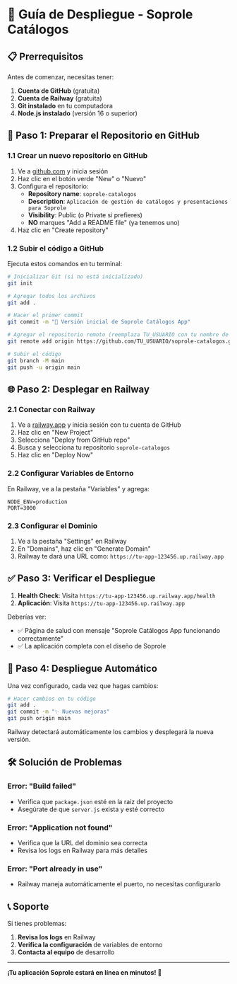 # 🚀 Guía de Despliegue - Soprole Catálogos

## 📋 Prerrequisitos

Antes de comenzar, necesitas tener:

1. **Cuenta de GitHub** (gratuita)
2. **Cuenta de Railway** (gratuita)
3. **Git instalado** en tu computadora
4. **Node.js instalado** (versión 16 o superior)

## 🔧 Paso 1: Preparar el Repositorio en GitHub

### 1.1 Crear un nuevo repositorio en GitHub

1. Ve a [github.com](https://github.com) y inicia sesión
2. Haz clic en el botón verde "New" o "Nuevo"
3. Configura el repositorio:
   - **Repository name**: `soprole-catalogos`
   - **Description**: `Aplicación de gestión de catálogos y presentaciones para Soprole`
   - **Visibility**: Public (o Private si prefieres)
   - **NO** marques "Add a README file" (ya tenemos uno)
4. Haz clic en "Create repository"

### 1.2 Subir el código a GitHub

Ejecuta estos comandos en tu terminal:

```bash
# Inicializar Git (si no está inicializado)
git init

# Agregar todos los archivos
git add .

# Hacer el primer commit
git commit -m "🚀 Versión inicial de Soprole Catálogos App"

# Agregar el repositorio remoto (reemplaza TU_USUARIO con tu nombre de usuario de GitHub)
git remote add origin https://github.com/TU_USUARIO/soprole-catalogos.git

# Subir el código
git branch -M main
git push -u origin main
```

## 🌐 Paso 2: Desplegar en Railway

### 2.1 Conectar con Railway

1. Ve a [railway.app](https://railway.app) y inicia sesión con tu cuenta de GitHub
2. Haz clic en "New Project"
3. Selecciona "Deploy from GitHub repo"
4. Busca y selecciona tu repositorio `soprole-catalogos`
5. Haz clic en "Deploy Now"

### 2.2 Configurar Variables de Entorno

En Railway, ve a la pestaña "Variables" y agrega:

```env
NODE_ENV=production
PORT=3000
```

### 2.3 Configurar el Dominio

1. Ve a la pestaña "Settings" en Railway
2. En "Domains", haz clic en "Generate Domain"
3. Railway te dará una URL como: `https://tu-app-123456.up.railway.app`

## ✅ Paso 3: Verificar el Despliegue

1. **Health Check**: Visita `https://tu-app-123456.up.railway.app/health`
2. **Aplicación**: Visita `https://tu-app-123456.up.railway.app`

Deberías ver:
- ✅ Página de salud con mensaje "Soprole Catálogos App funcionando correctamente"
- ✅ La aplicación completa con el diseño de Soprole

## 🔄 Paso 4: Despliegue Automático

Una vez configurado, cada vez que hagas cambios:

```bash
# Hacer cambios en tu código
git add .
git commit -m "✨ Nuevas mejoras"
git push origin main
```

Railway detectará automáticamente los cambios y desplegará la nueva versión.

## 🛠️ Solución de Problemas

### Error: "Build failed"
- Verifica que `package.json` esté en la raíz del proyecto
- Asegúrate de que `server.js` exista y esté correcto

### Error: "Application not found"
- Verifica que la URL del dominio sea correcta
- Revisa los logs en Railway para más detalles

### Error: "Port already in use"
- Railway maneja automáticamente el puerto, no necesitas configurarlo

## 📞 Soporte

Si tienes problemas:

1. **Revisa los logs** en Railway
2. **Verifica la configuración** de variables de entorno
3. **Contacta al equipo** de desarrollo

---

**¡Tu aplicación Soprole estará en línea en minutos! 🎉** 